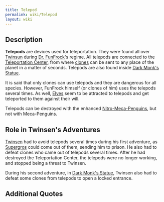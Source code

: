 ```yaml
---
title: Telepod
permalink: wiki/Telepod
layout: wiki
---
```


## Description

**Telepods** are devices used for teleportation. They were found all
over [Twinsun](Twinsun "wikilink") during [Dr.
FunFrock](Dr._FunFrock "wikilink")'s regime. All telepods are connected
to the [Teleportation Center](Teleportation_Center "wikilink"), from
where [clones](clone "wikilink") can be sent to any place of the planet
in a matter of seconds. Telepods are also found inside [Dark Monk's
Statue](Dark_Monk's_Statue "wikilink").

It is said that only clones can use telepods and they are dangerous for
all species. However, FunFrock himself (or clones of him) uses the
telepods several times. As well, [Elves](Elf "wikilink") seem to be
attracted to telepods and get teleported to them against their will.

Telepods can be destroyed with the enhanced
[Nitro-Meca-Penguins](Nitro-Meca-Penguin "wikilink"), but not with
Meca-Penguins.

## Role in Twinsen's Adventures

[Twinsen](Twinsen "wikilink") had to avoid telepods several times during
his first adventure, as [Supergros](Supergro "wikilink") could come out
of them, sending him to prison. He also had to defeat clones who came
out of telepods several times. After he had destroyed the Teleportation
Center, the telepods were no longer working, and stopped being a threat
to Twinsen.

During his second adventure, in [Dark Monk's
Statue](Dark_Monk's_Statue "wikilink"), Twinsen also had to defeat some
clones from telepods to open a locked entrance.

## Additional Quotes
